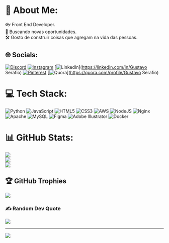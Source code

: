 # 💫 About Me:
👓 Front End Developer.<br>🔎 Buscando novas oportunidades.<br>🛠  Gosto de construir coisas que agregam na vida das pessoas.   


## 🌐 Socials:
[![Discord](https://img.shields.io/badge/Discord-%237289DA.svg?logo=discord&logoColor=white)](https://discord.gg/Gustavo_Brito#0574) [![Instagram](https://img.shields.io/badge/Instagram-%23E4405F.svg?logo=Instagram&logoColor=white)](https://instagram.com/gustavo_.brito) [![LinkedIn](https://img.shields.io/badge/LinkedIn-%230077B5.svg?logo=linkedin&logoColor=white)](https://linkedin.com/in/Gustavo Serafio) [![Pinterest](https://img.shields.io/badge/Pinterest-%23E60023.svg?logo=Pinterest&logoColor=white)](https://pinterest.com/@gserafio1132) [![Quora](https://img.shields.io/badge/Quora-%23B92B27.svg?logo=Quora&logoColor=white)](https://quora.com/profile/Gustavo Serafio) 

# 💻 Tech Stack:
![Python](https://img.shields.io/badge/python-3670A0?style=plastic&logo=python&logoColor=ffdd54) ![JavaScript](https://img.shields.io/badge/javascript-%23323330.svg?style=plastic&logo=javascript&logoColor=%23F7DF1E) ![HTML5](https://img.shields.io/badge/html5-%23E34F26.svg?style=plastic&logo=html5&logoColor=white) ![CSS3](https://img.shields.io/badge/css3-%231572B6.svg?style=plastic&logo=css3&logoColor=white) ![AWS](https://img.shields.io/badge/AWS-%23FF9900.svg?style=plastic&logo=amazon-aws&logoColor=white) ![NodeJS](https://img.shields.io/badge/node.js-6DA55F?style=plastic&logo=node.js&logoColor=white) ![Nginx](https://img.shields.io/badge/nginx-%23009639.svg?style=plastic&logo=nginx&logoColor=white) ![Apache](https://img.shields.io/badge/apache-%23D42029.svg?style=plastic&logo=apache&logoColor=white) ![MySQL](https://img.shields.io/badge/mysql-%2300f.svg?style=plastic&logo=mysql&logoColor=white) 	![Figma](https://img.shields.io/badge/figma-%23F24E1E.svg?style=plastic&logo=figma&logoColor=white) ![Adobe Illustrator](https://img.shields.io/badge/adobeillustrator-%23FF9A00.svg?style=plastic&logo=adobeillustrator&logoColor=white) ![Docker](https://img.shields.io/badge/docker-%230db7ed.svg?style=plastic&logo=docker&logoColor=white)
# 📊 GitHub Stats:
![](https://github-readme-stats.vercel.app/api?username=GustavonBrito&theme=dracula&hide_border=false&include_all_commits=true&count_private=true)<br/>
![](https://github-readme-streak-stats.herokuapp.com/?user=GustavonBrito&theme=dracula&hide_border=false)<br/>
![](https://github-readme-stats.vercel.app/api/top-langs/?username=GustavonBrito&theme=dracula&hide_border=false&include_all_commits=true&count_private=true&layout=compact)

## 🏆 GitHub Trophies
![](https://github-profile-trophy.vercel.app/?username=GustavonBrito&theme=radical&no-frame=false&no-bg=false&margin-w=4)

### ✍️ Random Dev Quote
![](https://quotes-github-readme.vercel.app/api?type=horizontal&theme=radical)

---
[![](https://visitcount.itsvg.in/api?id=GustavonBrito&icon=0&color=0)](https://visitcount.itsvg.in)

<!-- Proudly created with GPRM ( https://gprm.itsvg.in ) -->
